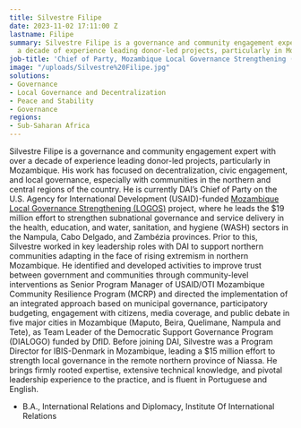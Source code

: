 ```yaml
---
title: Silvestre Filipe
date: 2023-11-02 17:11:00 Z
lastname: Filipe
summary: Silvestre Filipe is a governance and community engagement expert with over
  a decade of experience leading donor-led projects, particularly in Mozambique.
job-title: 'Chief of Party, Mozambique Local Governance Strengthening (LOGOS) project '
image: "/uploads/Silvestre%20Filipe.jpg"
solutions:
- Governance
- Local Governance and Decentralization
- Peace and Stability
- Governance
regions:
- Sub-Saharan Africa
---
```


Silvestre Filipe is a governance and community engagement expert with over a decade of experience leading donor-led projects, particularly in Mozambique. His work has focused on decentralization, civic engagement, and local governance, especially with communities in the northern and central regions of the country. He is currently DAI’s Chief of Party on the U.S. Agency for International Development (USAID)-funded [Mozambique Local Governance Strengthening (LOGOS)](https://www.dai.com/our-work/projects/mozambique-local-governance-strengthening-logos) project, where he leads the $19 million effort to strengthen subnational governance and service delivery in the health, education, and water, sanitation, and hygiene (WASH) sectors in the Nampula, Cabo Delgado, and Zambézia provinces. Prior to this, Silvestre worked in key leadership roles with DAI to support northern communities adapting in the face of rising extremism in northern Mozambique. He identified and developed activities to improve trust between government and communities through community-level interventions as Senior Program Manager of USAID/OTI Mozambique Community Resilience Program (MCRP) and directed the implementation of an integrated approach based on municipal governance, participatory budgeting, engagement with citizens, media coverage, and public debate in five major cities in Mozambique (Maputo, Beira, Quelimane, Nampula and Tete), as Team Leader of the Democratic Support Governance Program (DIALOGO) funded by DfID. Before joining DAI, Silvestre was a Program Director for IBIS-Denmark in Mozambique, leading a $15 million effort to strength local governance in the remote northern province of Niassa. He brings firmly rooted expertise, extensive technical knowledge, and pivotal leadership experience to the practice, and is fluent in Portuguese and English.

* B.A., International Relations and Diplomacy, Institute Of International Relations
